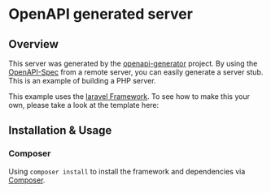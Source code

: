 # OpenAPI generated server

## Overview
This server was generated by the [openapi-generator](https://github.com/openapitools/openapi-generator) project.  By using the
[OpenAPI-Spec](https://github.com/swagger-api/swagger-core/wiki) from a remote server, you can easily generate a server stub.  This
is an example of building a PHP server.

This example uses the [laravel Framework](http://laravel.com/).  To see how to make this your own, please take a look at the template here:

## Installation & Usage
### Composer

Using `composer install` to install the framework and dependencies via [Composer](http://getcomposer.org/).

